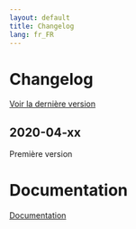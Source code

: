 ```yaml
---
layout: default
title: Changelog
lang: fr_FR
---
```


# Changelog

[Voir la dernière version](#tocAnchor-1-1-2)

## 2020-04-xx

Première version

# Documentation

[Documentation]({{site.baseurl}}/)
